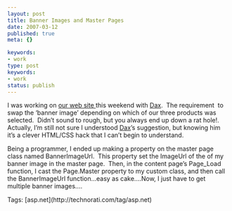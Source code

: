 ```yaml
---
layout: post
title: Banner Images and Master Pages
date: 2007-03-12
published: true
meta: {}

keywords:
- work
type: post
keywords:
- work
status: publish
---
```



I was working on [our web site ](http://www.sss-research.com/)this weekend with [Dax](www.nukeation.net).  The requirement  to swap the ‘banner image’ depending on which of our three products was selected.  Didn’t sound to rough, but you always end up down a rat hole!.  Actually, I’m still not sure I understood [Dax](www.nukeation.net)’s suggestion, but knowing him it’s a clever HTML/CSS hack that I can’t begin to understand. 



Being a programmer, I ended up making a property on the master page class named BannerImageUrl.  This property set the ImageUrl of the  of my banner image in the master page.  Then, in the content page’s Page_Load function, I cast the Page.Master property to my custom class, and then call the BannerImageUrl function…easy as cake….Now, I just have to get multiple banner images….

<div class="bjtags">Tags:  [asp.net](http://technorati.com/tag/asp.net)</div>
